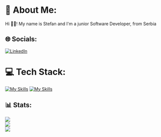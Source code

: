 # 📌 About Me:
Hi 👋🏻! My name is Stefan and I'm a junior Software Developer, from Serbia

## 🌐 Socials:
[![LinkedIn](https://img.shields.io/badge/LinkedIn-%230077B5.svg?logo=linkedin&logoColor=white)](https://www.linkedin.com/in/stefan-blagojevic-2aa3a5273/) 

# 💻 Tech Stack:
[![My Skills](https://skillicons.dev/icons?i=js,react,tailwindcss,redux,vue,pinia,sass,less)](https://skillicons.dev)
[![My Skills](https://skillicons.dev/icons?i=ts,nodejs,express,mysql,postgres,sequelize,postman,ubuntu)](https://skillicons.dev)

## 📊 Stats:
![](https://github-readme-stats.vercel.app/api?username=stefanbgh&theme=react&hide_border=false&include_all_commits=false&count_private=false)<br/>
![](https://github-readme-streak-stats.herokuapp.com/?user=stefanbgh&theme=react&hide_border=false)<br/>
![](https://github-readme-stats.vercel.app/api/top-langs/?username=stefanbgh&theme=react&hide_border=false&include_all_commits=false&count_private=false&layout=compact)

<!-- Proudly created with GPRM ( https://gprm.itsvg.in ) -->


